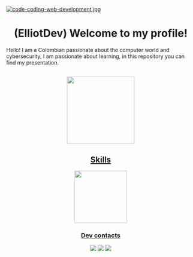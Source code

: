 [![code-coding-web-development.jpg](https://i.postimg.cc/8CwfJW5f/code-coding-web-development.jpg)](https://postimg.cc/v1gZC45G)
<h1 align="center">(ElliotDev) Welcome to my profile!</h1>
Hello! I am a Colombian passionate about the computer world and cybersecurity, I am passionate about learning, in this repository you can find my presentation.

##
<div align="center">
  <a href="https://github.com/lostwalle268">
  <img height="180em" src="https://github-readme-stats.vercel.app/api?username=lostwalle268&show_icons=true&theme=merko&include_all_commits=true&count_private=true"/>
</div> 
<div>
<h2 align="center">Skills</h2>
<div align="center">
<img height="140em" src="https://github-readme-stats.vercel.app/api/top-langs/?username=lostwalle268&layout=compact&langs_count=7&hide_border=false&title_color=a2c801&text_color=67b587&bg_color=0b0f0a"/>
</div>
<h3 align="center">Dev contacts</h3>
<div align="center"> 
<a href="mailto:lostwalle268@protonmail.com"><img src= "https://img.shields.io/badge/ProtonMail-8B89CC?style=for-the-badge&logo=protonmail&logoColor=white" target="_blank"></a>
<a href="https://wa.me/3053390039"><img src= "https://img.shields.io/badge/WhatsApp-25D366?style=for-the-badge&logo=whatsapp&logoColor=white" target="blank"></a>
<a href="https://www.sololearn.com/profile/26842874"><img src="https://img.shields.io/badge/-Sololearn-3a464b?style=for-the-badge&logo=Sololearn&logoColor=white" target="_blank"></a>
  </div>
